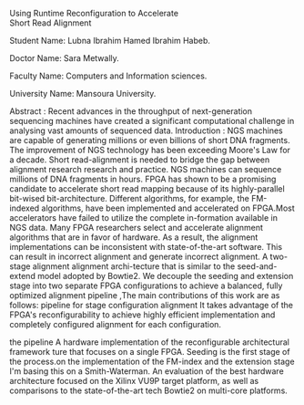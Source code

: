 Using Runtime Reconfiguration to Accelerate   
             Short Read Alignment







Student Name: Lubna Ibrahim Hamed Ibrahim Habeb.

Doctor Name: Sara Metwally.

Faculty Name: Computers and Information sciences.

University Name: Mansoura University.



Abstract : 
Recent advances in the throughput of next-generation sequencing machines have created a 
significant computational challenge in analysing vast amounts of sequenced data.
Introduction :
NGS machines are capable of generating millions or even billions of short DNA fragments. The improvement of NGS technology has been exceeding Moore's Law for a decade. Short read-alignment is needed to bridge the gap between alignment research research and practice. NGS machines can sequence millions of DNA fragments in hours.
FPGA has shown to be a promising candidate to accelerate short read mapping because of its highly-parallel bit-wised bit-architecture. Different algorithms, for example, the FM-indexed algorithms, have been implemented and accelerated on FPGA.Most accelerators have failed to utilize the complete in-formation available in NGS data. Many FPGA researchers select and accelerate alignment algorithms that are in favor of hardware.
 As a result, the alignment implementations can be inconsistent with state-of-the-art software. This can result in incorrect alignment and generate incorrect alignment.
A two-stage alignment alignment archi-tecture that is similar to the seed-and-extend model adopted by Bowtie2. We decouple the seeding and extension stage into two separate FPGA configurations to achieve a balanced, fully optimized alignment pipeline ,The main contributions of this work are as follows:
pipeline for stage configuration alignment It takes advantage of the FPGA's reconfigurability to achieve highly efficient implementation and completely configured alignment for each configuration.

the pipeline
 A hardware implementation of the reconfigurable architectural framework
ture that focuses on a single FPGA. Seeding is the first stage of the process.on the implementation of the FM-index and the extension stage I'm basing this on a Smith-Waterman.
An evaluation of the best hardware architecture focused on the Xilinx VU9P target platform, as well as comparisons to the state-of-the-art tech Bowtie2 on multi-core platforms.
